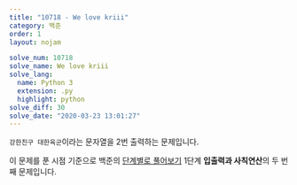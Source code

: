 ```yaml
---
title: "10718 - We love kriii"
category: 백준
order: 1
layout: nojam

solve_num: 10718
solve_name: We love kriii
solve_lang:
  name: Python 3
  extension: .py
  highlight: python
solve_diff: 30
solve_date: "2020-03-23 13:01:27"
---
```


`강한친구 대한육군`이라는 문자열을 2번 출력하는 문제입니다.

이 문제를 푼 시점 기준으로 백준의 [단계별로 풀어보기](http://noj.am/p/s) 1단계 **입출력과 사칙연산**의 두 번째 문제입니다.
